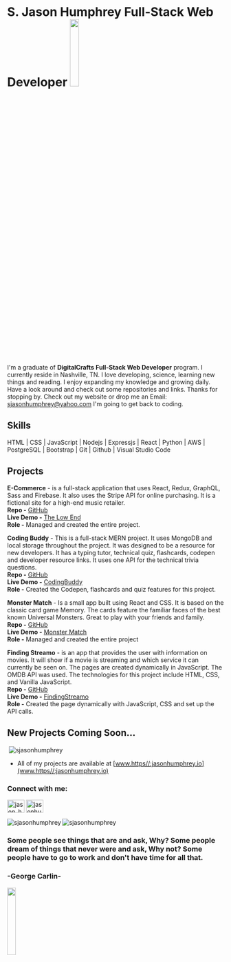 
# S. Jason Humphrey Full-Stack Web Developer  <img src="https://user-images.githubusercontent.com/81328683/121597070-de68f600-ca05-11eb-8556-15c0bb9f87d1.png" width="20%">



I'm a graduate of **DigitalCrafts** **Full-Stack Web Developer** program. I currently reside in Nashville, TN. I love developing, science, learning new things and reading. I enjoy expanding my knowledge and growing daily. Have a look around and check out some repositories and links. Thanks for stopping by. Check out my website or drop me an Email: sjasonhumphrey@yahoo.com I'm going to get back to coding. 

## Skills


 HTML | CSS | JavaScript | Nodejs | Expressjs | React | Python | AWS | PostgreSQL | Bootstrap | Git | Github | Visual Studio Code

## Projects

**E-Commerce** - is a full-stack application that uses  React, Redux, GraphQL, Sass and Firebase. It also uses the Stripe API for online purchasing. It is a fictional site for a high-end music retailer.<br>
**Repo -** [GitHub](https://github.com/SJasonHumphrey/my-store)<br>
**Live Demo -** [The Low End](https://the-low-end.netlify.app/)<br>
**Role -** Managed and created the entire project.

**Coding Buddy** - This is a full-stack MERN project. It uses MongoDB and local storage throughout the project. It was designed to be a resource for new developers. It has a typing tutor, technical quiz, flashcards, codepen and developer resource links. It uses one API for the technical trivia questions.<br>
**Repo -** [GitHub](https://github.com/SJasonHumphrey/mern-capstone)<br>
**Live Demo -** [CodingBuddy](https://www.coding-buddy.club/)<br>
**Role -** Created the Codepen, flashcards and quiz features for this project.

**Monster Match** - Is a small app built using React and CSS. It is based on the classic card game Memory. The cards feature the familiar faces of the best known Universal Monsters. Great to play with your friends and family.<br>
**Repo -** [GitHub](https://github.com/SJasonHumphrey/monster_match)<br>
**Live Demo -** [Monster Match](https://dreamy-curran-6e407a.netlify.app/)<br> 
**Role -** Managed and created the entire project

**Finding Streamo** - is an app that provides the user with information on movies. It will show if a movie is streaming and which service it can currently be seen on. The pages are created dynamically in JavaScript. The OMDB API was used. The technologies for this project include HTML, CSS, and Vanilla JavaScript.<br>
**Repo -** [GitHub](https://github.com/SJasonHumphrey/FindingStreamo)<br>
**Live Demo -** [FindingStreamo](https://findingstream.netlify.app)<br>
**Role -** Created the page dynamically with JavaScript, CSS and set up the API calls.<br>

## New Projects Coming Soon...







<p>&nbsp;<img align="center" src="https://github-readme-stats.vercel.app/api?username=sjasonhumphrey&show_icons=true&locale=en" alt="sjasonhumphrey" /></p>

- All of my projects are available at [www.https//:jasonhumphrey.io](www.https//:jasonhumphrey.io)


<h3 align="left">Connect with me:</h3>
<p align="left">
<a href="https://twitter.com/jason_humphrey" target="blank"><img align="center" src="https://raw.githubusercontent.com/rahuldkjain/github-profile-readme-generator/master/src/images/icons/Social/twitter.svg" alt="jason_humphrey" height="30" width="40" /></a>
<a href="https://linkedin.com/in/jasonhumphreytn" target="blank"><img align="center" src="https://raw.githubusercontent.com/rahuldkjain/github-profile-readme-generator/master/src/images/icons/Social/linked-in-alt.svg" alt="jasonhumphreytn" height="30" width="40" /></a>
</p>




<p><img align="left" src="https://github-readme-stats.vercel.app/api/top-langs?username=sjasonhumphrey&show_icons=true&locale=en&layout=compact" alt="sjasonhumphrey" /></p>





<p><img align="center" src="https://github-readme-streak-stats.herokuapp.com/?user=sjasonhumphrey&" alt="sjasonhumphrey" /></p>



### Some people see things that are and ask, Why? Some people dream of things that never were and ask, Why not? Some people have to go to work and don't have time for all that.<br>

 ### **-George Carlin-**
 
  <img src="https://user-images.githubusercontent.com/81328683/121597882-d2c9ff00-ca06-11eb-8835-a6298fad7818.png" width="20%">

